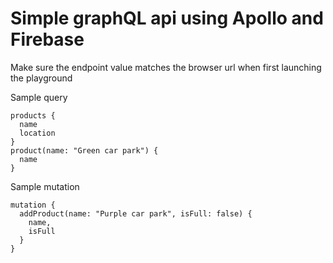 # Simple graphQL api using Apollo and Firebase

Make sure the endpoint value matches the browser url when first launching the playground

Sample query 

```
products {
  name
  location
}
product(name: "Green car park") {
  name
}
```

Sample mutation 

```
mutation {
  addProduct(name: "Purple car park", isFull: false) {
    name,
    isFull
  }
}
```
